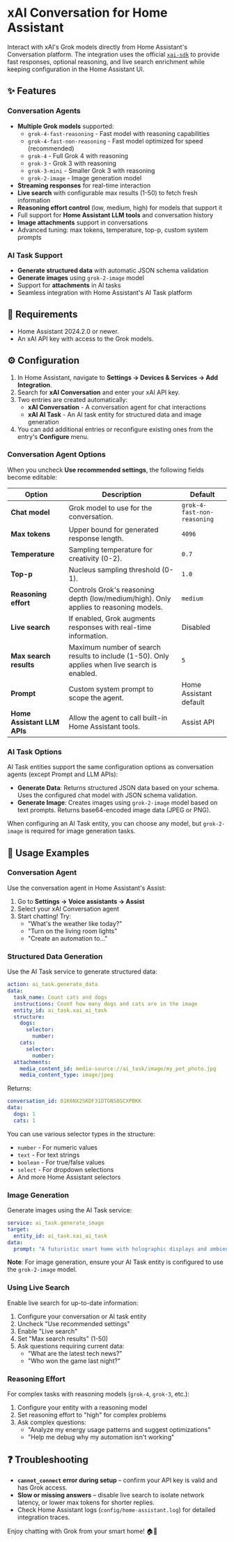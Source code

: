 # xAI Conversation for Home Assistant

Interact with xAI's Grok models directly from Home Assistant's Conversation platform. The integration uses the official [`xai-sdk`](https://pypi.org/project/xai-sdk/) to provide fast responses, optional reasoning, and live search enrichment while keeping configuration in the Home Assistant UI.

## ✨ Features

### Conversation Agents
- **Multiple Grok models** supported:
  - `grok-4-fast-reasoning` - Fast model with reasoning capabilities
  - `grok-4-fast-non-reasoning` - Fast model optimized for speed (recommended)
  - `grok-4` - Full Grok 4 with reasoning
  - `grok-3` - Grok 3 with reasoning
  - `grok-3-mini` - Smaller Grok 3 with reasoning
  - `grok-2-image` - Image generation model
- **Streaming responses** for real-time interaction
- **Live search** with configurable max results (1-50) to fetch fresh information
- **Reasoning effort control** (low, medium, high) for models that support it
- Full support for **Home Assistant LLM tools** and conversation history
- **Image attachments** support in conversations
- Advanced tuning: max tokens, temperature, top-p, custom system prompts

### AI Task Support
- **Generate structured data** with automatic JSON schema validation
- **Generate images** using `grok-2-image` model
- Support for **attachments** in AI tasks
- Seamless integration with Home Assistant's AI Task platform

## 🔑 Requirements

- Home Assistant 2024.2.0 or newer.
- An xAI API key with access to the Grok models.

## ⚙️ Configuration

1. In Home Assistant, navigate to **Settings → Devices & Services → Add Integration**.
2. Search for **xAI Conversation** and enter your xAI API key.
3. Two entries are created automatically:
   - **xAI Conversation** - A conversation agent for chat interactions
   - **xAI AI Task** - An AI task entity for structured data and image generation
4. You can add additional entries or reconfigure existing ones from the entry's **Configure** menu.

### Conversation Agent Options

When you uncheck **Use recommended settings**, the following fields become editable:

| Option | Description | Default |
| --- | --- | --- |
| **Chat model** | Grok model to use for the conversation. | `grok-4-fast-non-reasoning` |
| **Max tokens** | Upper bound for generated response length. | `4096` |
| **Temperature** | Sampling temperature for creativity (0-2). | `0.7` |
| **Top-p** | Nucleus sampling threshold (0-1). | `1.0` |
| **Reasoning effort** | Controls Grok's reasoning depth (low/medium/high). Only applies to reasoning models. | `medium` |
| **Live search** | If enabled, Grok augments responses with real-time information. | Disabled |
| **Max search results** | Maximum number of search results to include (1-50). Only applies when live search is enabled. | `5` |
| **Prompt** | Custom system prompt to scope the agent. | Home Assistant default |
| **Home Assistant LLM APIs** | Allow the agent to call built-in Home Assistant tools. | Assist API |

### AI Task Options

AI Task entities support the same configuration options as conversation agents (except Prompt and LLM APIs):

- **Generate Data**: Returns structured JSON data based on your schema. Uses the configured chat model with JSON schema validation.
- **Generate Image**: Creates images using `grok-2-image` model based on text prompts. Returns base64-encoded image data (JPEG or PNG).

When configuring an AI Task entity, you can choose any model, but `grok-2-image` is required for image generation tasks.

## 📖 Usage Examples

### Conversation Agent

Use the conversation agent in Home Assistant's Assist:

1. Go to **Settings → Voice assistants → Assist**
2. Select your xAI Conversation agent
3. Start chatting! Try:
   - "What's the weather like today?"
   - "Turn on the living room lights"
   - "Create an automation to..."

### Structured Data Generation

Use the AI Task service to generate structured data:

```yaml
action: ai_task.generate_data
data:
  task_name: Count cats and dogs
  instructions: Count how many dogs and cats are in the image
  entity_id: ai_task.xai_ai_task
  structure:
    dogs:
      selector:
        number:
    cats:
      selector:
        number:
  attachments:
    media_content_id: media-source://ai_task/image/my_pet_photo.jpg
    media_content_type: image/jpeg
```

Returns:
```yaml
conversation_id: 01K6NX2SKDF31DTGNS8GCXPBKK
data:
  dogs: 1
  cats: 1
```

You can use various selector types in the structure:
- `number` - For numeric values
- `text` - For text strings
- `boolean` - For true/false values
- `select` - For dropdown selections
- And more Home Assistant selectors

### Image Generation

Generate images using the AI Task service:

```yaml
service: ai_task.generate_image
target:
  entity_id: ai_task.xai_ai_task
data:
  prompt: "A futuristic smart home with holographic displays and ambient lighting"
```

**Note**: For image generation, ensure your AI Task entity is configured to use the `grok-2-image` model.

### Using Live Search

Enable live search for up-to-date information:

1. Configure your conversation or AI task entity
2. Uncheck "Use recommended settings"
3. Enable "Live search"
4. Set "Max search results" (1-50)
5. Ask questions requiring current data:
   - "What are the latest tech news?"
   - "Who won the game last night?"

### Reasoning Effort

For complex tasks with reasoning models (`grok-4`, `grok-3`, etc.):

1. Configure your entity with a reasoning model
2. Set reasoning effort to "high" for complex problems
3. Ask complex questions:
   - "Analyze my energy usage patterns and suggest optimizations"
   - "Help me debug why my automation isn't working"

## ❓ Troubleshooting

- **`cannot_connect` error during setup** – confirm your API key is valid and has Grok access.
- **Slow or missing answers** – disable live search to isolate network latency, or lower max tokens for shorter replies.
- Check Home Assistant logs (`config/home-assistant.log`) for detailed integration traces.

Enjoy chatting with Grok from your smart home! 🏠🤖
